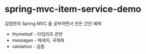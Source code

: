 # spring-mvc-item-service-demo

김영한의 Spring MVC 를 공부하면서 만든 간단 예제

* thymeleaf - 타임리프 관련
* messages - 메세지, 국제화
* validation - 검증

